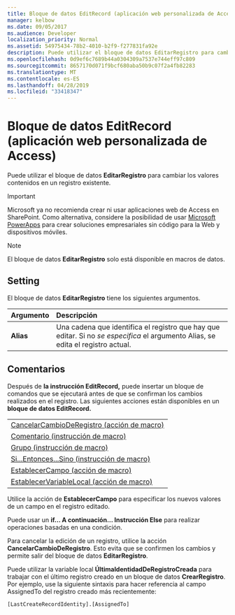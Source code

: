 ```yaml
---
title: Bloque de datos EditRecord (aplicación web personalizada de Access)
manager: kelbow
ms.date: 09/05/2017
ms.audience: Developer
localization_priority: Normal
ms.assetid: 54975434-78b2-4010-b2f9-f277831fa92e
description: Puede utilizar el bloque de datos EditarRegistro para cambiar los valores contenidos en un registro existente.
ms.openlocfilehash: 0d9ef6c7689b44a0304309a7537e744eff97c809
ms.sourcegitcommit: 8657170d071f9bcf680aba50b9c07f2a4fb82283
ms.translationtype: MT
ms.contentlocale: es-ES
ms.lasthandoff: 04/28/2019
ms.locfileid: "33418347"
---
```

# <a name="editrecord-data-block-access-custom-web-app"></a>Bloque de datos EditRecord (aplicación web personalizada de Access)

Puede utilizar el bloque de datos **EditarRegistro** para cambiar los valores contenidos en un registro existente. 
  
> [!IMPORTANT]
> Microsoft ya no recomienda crear ni usar aplicaciones web de Access en SharePoint. Como alternativa, considere la posibilidad de usar [Microsoft PowerApps](https://powerapps.microsoft.com/en-us/) para crear soluciones empresariales sin código para la Web y dispositivos móviles. 
  
> [!NOTE]
> El bloque de datos **EditarRegistro** solo está disponible en macros de datos. 
  
## <a name="setting"></a>Setting

El bloque de datos **EditarRegistro** tiene los siguientes argumentos. 
  
|**Argumento**|**Descripción**|
|:-----|:-----|
|**Alias** <br/> |Una cadena que identifica el registro que hay que editar. Si no  *se especifica*  el argumento Alias, se edita el registro actual.  <br/> |
   
## <a name="remarks"></a>Comentarios

Después de **la instrucción EditRecord,** puede insertar un bloque de comandos que se ejecutará antes de que se confirman los cambios realizados en el registro. Las siguientes acciones están disponibles en un **bloque de datos EditRecord.** 
  
||
|:-----|
|[CancelarCambioDeRegistro (acción de macro)](cancelrecordchange-macro-action-access-custom-web-app.md) <br/> |
|[Comentario (instrucción de macro)](comment-macro-block-access-custom-web-app.md) <br/> |
|[Grupo (instrucción de macro)](group-macro-block-access-custom-web-app.md) <br/> |
|[Si...Entonces...Sino (instrucción de macro)](ifthenelse-macro-block-access-custom-web-app.md) <br/> |
|[EstablecerCampo (acción de macro)](setfield-macro-action-access-custom-web-app.md) <br/> |
|[EstablecerVariableLocal (acción de macro)](setlocalvar-macro-action-access-custom-web-app.md) <br/> |
   
Utilice la acción de **EstablecerCampo** para especificar los nuevos valores de un campo en el registro editado. 
  
Puede usar un **if... A continuación... Instrucción Else** para realizar operaciones basadas en una condición. 
  
Para cancelar la edición de un registro, utilice la acción **CancelarCambioDeRegistro**. Esto evita que se confirmen los cambios y permite salir del bloque de datos **EditarRegistro**. 
  
Puede utilizar la variable local **ÚltimaIdentidadDeRegistroCreada** para trabajar con el último registro creado en un bloque de datos **CrearRegistro**. Por ejemplo, use la siguiente sintaxis para hacer referencia al campo AssignedTo del registro creado más recientemente: 
  
`[LastCreateRecordIdentity].[AssignedTo]`


